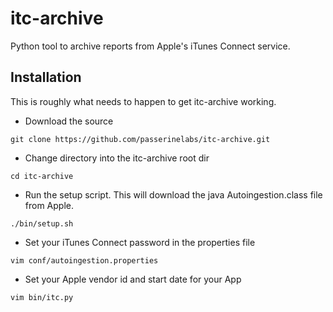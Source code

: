 itc-archive
===========

Python tool to archive reports from Apple's iTunes Connect service.

Installation
------------

This is roughly what needs to happen to get itc-archive working.

* Download the source

```
git clone https://github.com/passerinelabs/itc-archive.git
```

* Change directory into the itc-archive root dir

```
cd itc-archive
```

* Run the setup script. This will download the java Autoingestion.class file from Apple.

```
./bin/setup.sh
```

* Set your iTunes Connect password in the properties file

``` 
vim conf/autoingestion.properties
```

* Set your Apple vendor id and start date for your App

```
vim bin/itc.py
```